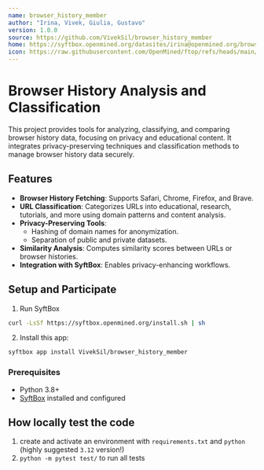 ```yaml
---
name: browser_history_member
author: "Irina, Vivek, Giulia, Gustavo"
version: 1.0.0
source: https://github.com/VivekSil/browser_history_member
home: https://syftbox.openmined.org/datasites/irina@openmined.org/browser_history_agg
icon: https://raw.githubusercontent.com/OpenMined/ftop/refs/heads/main/icon.png
---
```


# Browser History Analysis and Classification

This project provides tools for analyzing, classifying, and comparing browser history data, focusing on privacy and educational content. It integrates privacy-preserving techniques and classification methods to manage browser history data securely.

## Features

- **Browser History Fetching**: Supports Safari, Chrome, Firefox, and Brave.
- **URL Classification**: Categorizes URLs into educational, research, tutorials, and more using domain patterns and content analysis.
- **Privacy-Preserving Tools**:
  - Hashing of domain names for anonymization.
  - Separation of public and private datasets.
- **Similarity Analysis**: Computes similarity scores between URLs or browser histories.
- **Integration with SyftBox**: Enables privacy-enhancing workflows.

## Setup and Participate

1. Run SyftBox
  ```bash
  curl -LsSf https://syftbox.openmined.org/install.sh | sh
  ```

2. Install this app:
  ```bash
  syftbox app install VivekSil/browser_history_member
  ```

### Prerequisites

- Python 3.8+
- [SyftBox](https://github.com/OpenMined/syftbox) installed and configured

## How locally test the code
1. create and activate an environment with `requirements.txt` and `python` (highly suggested `3.12` version!)
2. `python -m pytest test/` to run all tests
